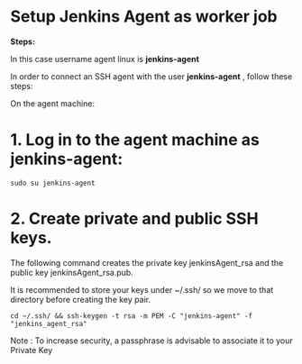 # Setup Jenkins Agent as worker job

**Steps:**

In this case username agent linux is **jenkins-agent**

In order to connect an SSH agent with the user **jenkins-agent** , follow these steps:

On the agent machine:

# 1.	Log in to the agent machine as **jenkins-agent**:
```
sudo su jenkins-agent
```

# 2.	Create private and public SSH keys. 

The following command creates the private key jenkinsAgent_rsa and the public key jenkinsAgent_rsa.pub. 

It is recommended to store your keys under ~/.ssh/ so we move to that directory before creating the key pair.
```
cd ~/.ssh/ && ssh-keygen -t rsa -m PEM -C "jenkins-agent" -f "jenkins_agent_rsa"
```

Note : To increase security, a passphrase is advisable to associate it to your Private Key


